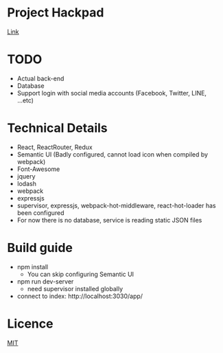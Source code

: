 # Project Hackpad
[Link](https://g0vus.hackpad.com/Citizen-Project-for-Taiwan-kJDHiCzRg1o)

# TODO
- Actual back-end
- Database
- Support login with social media accounts (Facebook, Twitter, LINE, ...etc)


# Technical Details
- React, ReactRouter, Redux
- Semantic UI (Badly configured, cannot load icon when compiled by webpack)
- Font-Awesome
- jquery
- lodash
- webpack
- expressjs
- supervisor, expressjs, webpack-hot-middleware, react-hot-loader has been configured
- For now there is no database, service is reading static JSON files

# Build guide
- npm install
  - You can skip configuring Semantic UI
- npm run dev-server
  - need supervisor installed globally
- connect to index: http://localhost:3030/app/

# Licence
[MIT](https://opensource.org/licenses/MIT)

